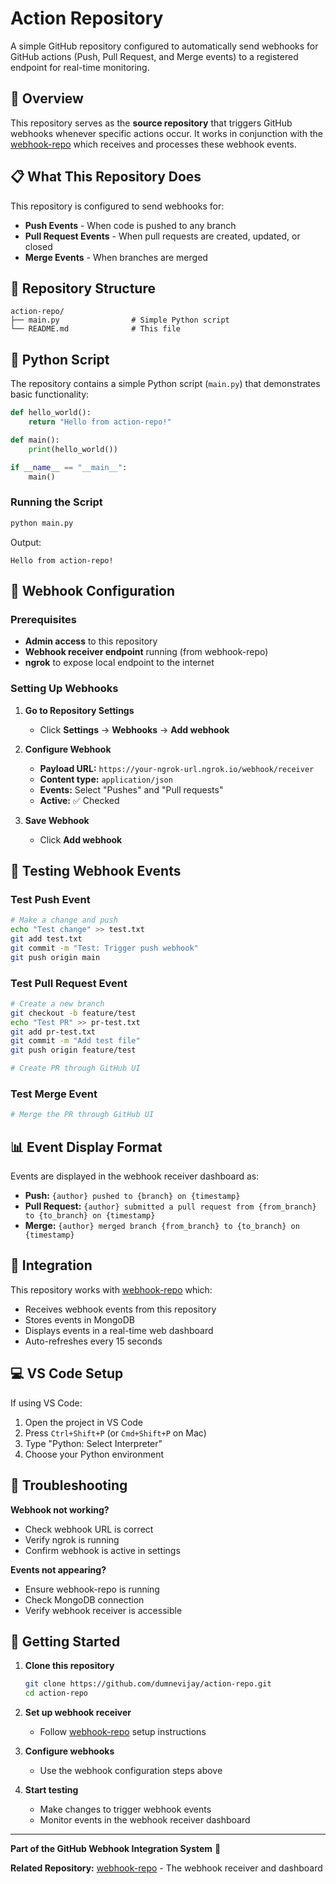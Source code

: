 # Action Repository

A simple GitHub repository configured to automatically send webhooks for GitHub actions (Push, Pull Request, and Merge events) to a registered endpoint for real-time monitoring.

## 🚀 Overview

This repository serves as the **source repository** that triggers GitHub webhooks whenever specific actions occur. It works in conjunction with the [webhook-repo](https://github.com/dumnevijay/webhook-repo) which receives and processes these webhook events.

## 📋 What This Repository Does

This repository is configured to send webhooks for:

- **Push Events** - When code is pushed to any branch
- **Pull Request Events** - When pull requests are created, updated, or closed  
- **Merge Events** - When branches are merged

## 📁 Repository Structure

```
action-repo/
├── main.py                # Simple Python script
└── README.md              # This file
```

## 🐍 Python Script

The repository contains a simple Python script (`main.py`) that demonstrates basic functionality:

```python
def hello_world():
    return "Hello from action-repo!"

def main():
    print(hello_world())

if __name__ == "__main__":
    main()
```

### Running the Script

```bash
python main.py
```

Output:
```
Hello from action-repo!
```

## 🔧 Webhook Configuration

### Prerequisites

- **Admin access** to this repository
- **Webhook receiver endpoint** running (from webhook-repo)
- **ngrok** to expose local endpoint to the internet

### Setting Up Webhooks

1. **Go to Repository Settings**
   - Click **Settings** → **Webhooks** → **Add webhook**

2. **Configure Webhook**
   - **Payload URL:** `https://your-ngrok-url.ngrok.io/webhook/receiver`
   - **Content type:** `application/json`
   - **Events:** Select "Pushes" and "Pull requests"
   - **Active:** ✅ Checked

3. **Save Webhook**
   - Click **Add webhook**

## 🧪 Testing Webhook Events

### Test Push Event
```bash
# Make a change and push
echo "Test change" >> test.txt
git add test.txt
git commit -m "Test: Trigger push webhook"
git push origin main
```

### Test Pull Request Event
```bash
# Create a new branch
git checkout -b feature/test
echo "Test PR" >> pr-test.txt
git add pr-test.txt
git commit -m "Add test file"
git push origin feature/test

# Create PR through GitHub UI
```

### Test Merge Event
```bash
# Merge the PR through GitHub UI
```

## 📊 Event Display Format

Events are displayed in the webhook receiver dashboard as:

- **Push:** `{author} pushed to {branch} on {timestamp}`
- **Pull Request:** `{author} submitted a pull request from {from_branch} to {to_branch} on {timestamp}`
- **Merge:** `{author} merged branch {from_branch} to {to_branch} on {timestamp}`

## 🔗 Integration

This repository works with [webhook-repo](https://github.com/dumnevijay/webhook-repo) which:

- Receives webhook events from this repository
- Stores events in MongoDB
- Displays events in a real-time web dashboard
- Auto-refreshes every 15 seconds

## 💻 VS Code Setup

If using VS Code:

1. Open the project in VS Code
2. Press `Ctrl+Shift+P` (or `Cmd+Shift+P` on Mac)
3. Type "Python: Select Interpreter"
4. Choose your Python environment

## 🔧 Troubleshooting

**Webhook not working?**
- Check webhook URL is correct
- Verify ngrok is running
- Confirm webhook is active in settings

**Events not appearing?**
- Ensure webhook-repo is running
- Check MongoDB connection
- Verify webhook receiver is accessible

## 🚀 Getting Started

1. **Clone this repository**
   ```bash
   git clone https://github.com/dumnevijay/action-repo.git
   cd action-repo
   ```

2. **Set up webhook receiver**
   - Follow [webhook-repo](https://github.com/dumnevijay/webhook-repo) setup instructions

3. **Configure webhooks**
   - Use the webhook configuration steps above

4. **Start testing**
   - Make changes to trigger webhook events
   - Monitor events in the webhook receiver dashboard

---

**Part of the GitHub Webhook Integration System** 🔗

**Related Repository:** [webhook-repo](https://github.com/dumnevijay/webhook-repo) - The webhook receiver and dashboard